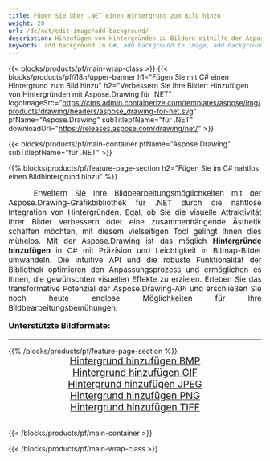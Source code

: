 ```yaml
---
title: Fügen Sie über .NET einen Hintergrund zum Bild hinzu
weight: 20
url: /de/net/edit-image/add-background/
description: Hinzufügen von Hintergründen zu Bildern mithilfe der Aspose.Drawing-Grafikbibliothek für .NET (C#)
keywords: add background in C#, add background to image, add background to bitmap, graphic library für .NET, edit images, edit background, drawing API
---
```


{{< blocks/products/pf/main-wrap-class >}}
{{< blocks/products/pf/i18n/upper-banner h1="Fügen Sie mit C# einen Hintergrund zum Bild hinzu" h2="Verbessern Sie Ihre Bilder: Hinzufügen von Hintergründen mit Aspose.Drawing für .NET" logoImageSrc="https://cms.admin.containerize.com/templates/aspose/img/products/drawing/headers/aspose_drawing-for-net.svg" pfName="Aspose.Drawing" subTitlepfName="für .NET" downloadUrl="https://releases.aspose.com/drawing/net/" >}}

{{< blocks/products/pf/main-container pfName="Aspose.Drawing" subTitlepfName="für .NET" >}}

{{% blocks/products/pf/feature-page-section  h2="Fügen Sie im C# nahtlos einen Bildhintergrund hinzu" %}}
<p align="justify" style="text-indent:50px;font-size:15px;">
Erweitern Sie Ihre Bildbearbeitungsmöglichkeiten mit der Aspose.Drawing-Grafikbibliothek für .NET durch die nahtlose Integration von Hintergründen. Egal, ob Sie die visuelle Attraktivität Ihrer Bilder verbessern oder eine zusammenhängende Ästhetik schaffen möchten, mit diesem vielseitigen Tool gelingt Ihnen dies mühelos. Mit der Aspose.Drawing ist das möglich <b>Hintergründe hinzufügen</b> in C# mit Präzision und Leichtigkeit in Bitmap-Bilder umwandeln. Die intuitive API und die robuste Funktionalität der Bibliothek optimieren den Anpassungsprozess und ermöglichen es Ihnen, die gewünschten visuellen Effekte zu erzielen. Erleben Sie das transformative Potenzial der Aspose.Drawing-API und erschließen Sie noch heute endlose Möglichkeiten für Ihre Bildbearbeitungsbemühungen.</p>

<h3 style="margin-top:16px;">
Unterstützte Bildformate:
</h3>

<hr/>
{{% /blocks/products/pf/feature-page-section %}}
<div class="container-fluid productfamilypage bg-gray">
    <div class="convertypes bg-gray agp-content section">
        <div class="container">
		    <div class="row other-converters" style="font-size: 19px;text-align:center;">
		        <div class='col-md-3 other-converter remove-lp remove-rp'><a href="bmp/" style="padding:15px;">Hintergrund hinzufügen BMP</a></div>
                <div class='col-md-3 other-converter remove-lp remove-rp'><a href="gif/" style="padding:15px;">Hintergrund hinzufügen GIF</a></div>
                <div class='col-md-3 other-converter remove-lp remove-rp'><a href="jpeg/" style="padding:15px;">Hintergrund hinzufügen JPEG</a></div>
                <div class='col-md-3 other-converter remove-lp remove-rp'><a href="png/" style="padding:15px;">Hintergrund hinzufügen PNG</a></div>
                <div class='col-md-3 other-converter remove-lp remove-rp'><a href="tiff/" style="padding:15px;">Hintergrund hinzufügen TIFF</a></div>
             </div>
        </div>
    </div>
</div>
<br/>

{{< /blocks/products/pf/main-container >}}

{{< /blocks/products/pf/main-wrap-class >}}
